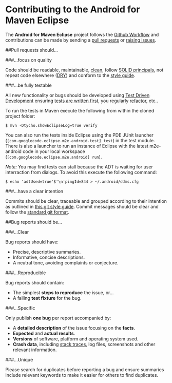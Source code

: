 # Contributing to the Android for Maven Eclipse

The **Android for Maven Eclipse** project follows the
[Github Workflow](http://scottchacon.com/2011/08/31/github-flow.html)
and contributions can be made by sending a
[pull requests](https://help.github.com/articles/creating-a-pull-request)
or [raising issues](https://github.com/rgladwell/m2e-android/issues/new).

##Pull requests should...

###...focus on quality

Code should be readable, maintainable,
[clean](http://www.amazon.co.uk/Clean-Code-Handbook-Software-Craftsmanship/dp/0132350882),
follow
[SOLID principals](http://butunclebob.com/ArticleS.UncleBob.PrinciplesOfOod),
not repeat code elsewhere ([DRY](http://c2.com/cgi/wiki?DontRepeatYourself))
and conform to the 
[style guide](https://github.com/rgladwell/m2e-android/blob/master/formatter.xml).

###...be fully testable

All new functionality or bugs should be developed using
[Test Driven Development](http://c2.com/cgi/wiki?TestDrivenDevelopment)
ensuring
[tests are written first](http://www.extremeprogramming.org/rules/testfirst.html),
you regularly [refactor](http://www.jamesshore.com/Blog/Red-Green-Refactor.html),
etc..

To run the tests in Maven execute the following from within the cloned project
folder:

```
$ mvn -Dtycho.showEclipseLog=true verify 
```

You can also run the tests inside Eclipse using the PDE JUnit launcher
(`[com.googlecode.eclipse.m2e.android.test] test`) in the test module. There is
also a launcher to run an instance of Eclipse with the latest m2e-android code in
your local workspace (`[com.googlecode.eclipse.m2e.android] run`).

_Note:_ You may find tests can stall because the ADT is waiting for user
interraction from dialogs. To avoid this execute the following command:

```
$ echo 'adtUsed=true'$'\n'pingId=844 > ~/.android/ddms.cfg
```

###...have a clear intention

Commits should be clear, traceable and grouped according to their intention as
outlined in
[this git style guide](https://github.com/agis-/git-style-guide/blob/master/README.md).
Commit messages should be clear and follow the
[standard git format](http://tbaggery.com/2008/04/19/a-note-about-git-commit-messages.html).

##Bug reports should be...

###...Clear

Bug reports should have:

 - Precise, descriptive summaries.
 - Informative, concise descriptions.
 - A neutral tone, avoiding complaints or conjecture.

###...Reproducible

Bug reports should contain:

 - The simplest **steps to reproduce** the issue, or...
 - A failing **test fixture** for the bug.

###...Specific

Only publish **one bug** per report accompanied by:

 - A **detailed description** of the issue focusing on the **facts**.
 - **Expected** and **actual results**.
 - **Versions** of software, platform and operating system used.
 - **Crash data**, including [stack traces](http://i.imgur.com/jacoj.jpg), log
files, screenshots and other relevant information.

###...Unique

Please search for duplicates before reporting a bug and ensure summaries
include relevant keywords to make it easier for others to find duplicates.

